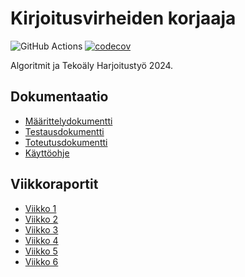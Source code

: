 # Kirjoitusvirheiden korjaaja

![GitHub Actions](https://github.com/ainkeri/algolabra/workflows/CI/badge.svg) [![codecov](https://codecov.io/github/ainkeri/algolabra/graph/badge.svg?token=EQjUSNZC1v)](https://codecov.io/github/ainkeri/algolabra)

Algoritmit ja Tekoäly Harjoitustyö 2024.

## Dokumentaatio

- [Määrittelydokumentti](https://github.com/ainkeri/algolabra/blob/main/dokumentaatio/m%C3%A4%C3%A4rittelydokumentti.md)
- [Testausdokumentti](https://github.com/ainkeri/algolabra/blob/main/dokumentaatio/testausdokumentti.md)
- [Toteutusdokumentti](https://github.com/ainkeri/algolabra/blob/main/dokumentaatio/toteutusdokumentti.md)
- [Käyttöohje](https://github.com/ainkeri/algolabra/blob/main/dokumentaatio/käyttöohje.md)

## Viikkoraportit

- [Viikko 1](https://github.com/ainkeri/algolabra/tree/main/dokumentaatio/viikkoraportit/viikkoraportti1.md)
- [Viikko 2](https://github.com/ainkeri/algolabra/tree/main/dokumentaatio/viikkoraportit/viikkoraportti2.md)
- [Viikko 3](https://github.com/ainkeri/algolabra/tree/main/dokumentaatio/viikkoraportit/viikkoraportti3.md)
- [Viikko 4](https://github.com/ainkeri/algolabra/tree/main/dokumentaatio/viikkoraportit/viikkoraportti4.md)
- [Viikko 5](https://github.com/ainkeri/algolabra/tree/main/dokumentaatio/viikkoraportit/viikkoraportti5.md)
- [Viikko 6](https://github.com/ainkeri/algolabra/tree/main/dokumentaatio/viikkoraportit/viikkoraportti6.md)

